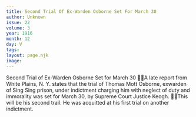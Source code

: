 ```yaml
---
title: Second Trial Of Ex-Warden Osborne Set For March 30
author: Unknown
issue: 22
volume: 3
year: 1916
month: 12
day: V
tags:
layout: page.njk
image:
---
```

Second Trial of Ex-Warden Osborne Set for March 30 A late report from White Plains, N. Y. states that the trial of Thomas Mott Osborne, exwarden of Sing Sing prison, under indictment charging him with neglect of duty and immorality was set for March 30, by Supreme Court Justice Keogh. This will be his second trail. He was acquitted at his first trial on another indictment.
